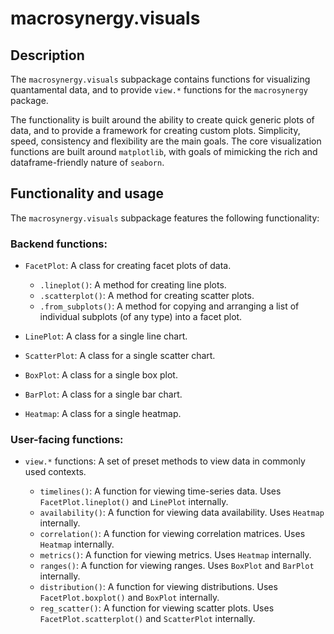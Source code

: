 # macrosynergy.visuals

## Description

The `macrosynergy.visuals` subpackage contains functions for visualizing quantamental data, and to provide `view.*` functions for the `macrosynergy` package.

The functionality is built around the ability to create quick generic plots of data, and to provide a framework for creating custom plots.
Simplicity, speed, consistency and flexibility are the main goals.
The core visualization functions are built around `matplotlib`, with goals of mimicking the rich and dataframe-friendly nature of `seaborn`.

## Functionality and usage

The `macrosynergy.visuals` subpackage features the following functionality:

### Backend functions:

- `FacetPlot`: A class for creating facet plots of data.

  - `.lineplot()`: A method for creating line plots.
  - `.scatterplot()`: A method for creating scatter plots.
  - `.from_subplots()`: A method for copying and arranging a list of individual subplots (of any type) into a facet plot.

- `LinePlot`: A class for a single line chart.
- `ScatterPlot`: A class for a single scatter chart.
- `BoxPlot`: A class for a single box plot.
- `BarPlot`: A class for a single bar chart.
- `Heatmap`: A class for a single heatmap.

### User-facing functions:

- `view.*` functions: A set of preset methods to view data in commonly used contexts.

  - `timelines()`: A function for viewing time-series data. Uses `FacetPlot.lineplot()` and `LinePlot` internally.
  - `availability()`: A function for viewing data availability. Uses `Heatmap` internally.
  - `correlation()`: A function for viewing correlation matrices. Uses `Heatmap` internally.
  - `metrics()`: A function for viewing metrics. Uses `Heatmap` internally.
  - `ranges()`: A function for viewing ranges. Uses `BoxPlot` and `BarPlot` internally.
  - `distribution()`: A function for viewing distributions. Uses `FacetPlot.boxplot()` and `BoxPlot` internally.
  - `reg_scatter()`: A function for viewing scatter plots. Uses `FacetPlot.scatterplot()` and `ScatterPlot` internally.
